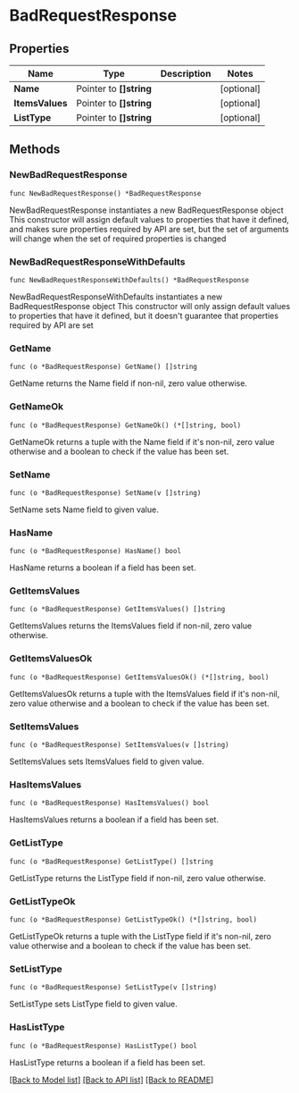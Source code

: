 # BadRequestResponse

## Properties

Name | Type | Description | Notes
------------ | ------------- | ------------- | -------------
**Name** | Pointer to **[]string** |  | [optional] 
**ItemsValues** | Pointer to **[]string** |  | [optional] 
**ListType** | Pointer to **[]string** |  | [optional] 

## Methods

### NewBadRequestResponse

`func NewBadRequestResponse() *BadRequestResponse`

NewBadRequestResponse instantiates a new BadRequestResponse object
This constructor will assign default values to properties that have it defined,
and makes sure properties required by API are set, but the set of arguments
will change when the set of required properties is changed

### NewBadRequestResponseWithDefaults

`func NewBadRequestResponseWithDefaults() *BadRequestResponse`

NewBadRequestResponseWithDefaults instantiates a new BadRequestResponse object
This constructor will only assign default values to properties that have it defined,
but it doesn't guarantee that properties required by API are set

### GetName

`func (o *BadRequestResponse) GetName() []string`

GetName returns the Name field if non-nil, zero value otherwise.

### GetNameOk

`func (o *BadRequestResponse) GetNameOk() (*[]string, bool)`

GetNameOk returns a tuple with the Name field if it's non-nil, zero value otherwise
and a boolean to check if the value has been set.

### SetName

`func (o *BadRequestResponse) SetName(v []string)`

SetName sets Name field to given value.

### HasName

`func (o *BadRequestResponse) HasName() bool`

HasName returns a boolean if a field has been set.

### GetItemsValues

`func (o *BadRequestResponse) GetItemsValues() []string`

GetItemsValues returns the ItemsValues field if non-nil, zero value otherwise.

### GetItemsValuesOk

`func (o *BadRequestResponse) GetItemsValuesOk() (*[]string, bool)`

GetItemsValuesOk returns a tuple with the ItemsValues field if it's non-nil, zero value otherwise
and a boolean to check if the value has been set.

### SetItemsValues

`func (o *BadRequestResponse) SetItemsValues(v []string)`

SetItemsValues sets ItemsValues field to given value.

### HasItemsValues

`func (o *BadRequestResponse) HasItemsValues() bool`

HasItemsValues returns a boolean if a field has been set.

### GetListType

`func (o *BadRequestResponse) GetListType() []string`

GetListType returns the ListType field if non-nil, zero value otherwise.

### GetListTypeOk

`func (o *BadRequestResponse) GetListTypeOk() (*[]string, bool)`

GetListTypeOk returns a tuple with the ListType field if it's non-nil, zero value otherwise
and a boolean to check if the value has been set.

### SetListType

`func (o *BadRequestResponse) SetListType(v []string)`

SetListType sets ListType field to given value.

### HasListType

`func (o *BadRequestResponse) HasListType() bool`

HasListType returns a boolean if a field has been set.


[[Back to Model list]](../README.md#documentation-for-models) [[Back to API list]](../README.md#documentation-for-api-endpoints) [[Back to README]](../README.md)


